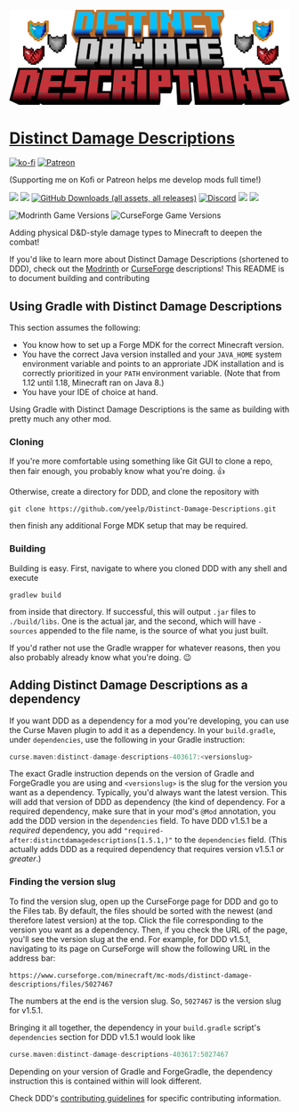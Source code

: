 ![](images/dddtitle2.png)

# [Distinct Damage Descriptions](https://www.curseforge.com/minecraft/mc-mods/distinct-damage-descriptions)
[![ko-fi](https://ko-fi.com/img/githubbutton_sm.svg)](https://ko-fi.com/X8X5G4LPG)
[![Patreon](https://i.imgur.com/JkRflNx.png)](https://www.patreon.com/join/Yeelp)

(Supporting me on Kofi or Patreon helps me develop mods full time!)

[![](https://img.shields.io/modrinth/dt/jU1Kqlqz?style=flat&logo=modrinth&label=Modrinth%20Downloads&color=00af5c)](https://modrinth.com/mod/distinct-damage-descriptions) 
[![](https://img.shields.io/curseforge/dt/403617?style=flat&logo=curseforge&label=CurseForge%20Downloads&color=f16436)](https://www.curseforge.com/minecraft/mc-mods/distinct-damage-descriptions) 
[![GitHub Downloads (all assets, all releases)](https://img.shields.io/github/downloads/yeelp/Distinct-Damage-Descriptions/total?style=flat&logo=github&label=GitHub%20Downloads&color=white)](https://github.com/yeelp/Distinct-Damage-Descriptions/releases) 
[![Discord](https://img.shields.io/discord/750481601107853373?style=flat&logo=discord&logoColor=white&color=5662f6)](https://discord.gg/hwzWdXQ)
![](https://img.shields.io/github/v/release/yeelp/Distinct-Damage-Descriptions?include_prereleases)
[![](https://img.shields.io/github/issues/yeelp/Distinct-Damage-Descriptions)](https://github.com/yeelp/Distinct-Damage-Descriptions/issues) 

![Modrinth Game Versions](https://img.shields.io/modrinth/game-versions/jU1Kqlqz?style=flat&logo=modrinth&label=Available%20For&color=00af5c) ![CurseForge Game Versions](https://img.shields.io/curseforge/game-versions/403617?style=flat&logo=curseforge&label=Available%20For&color=f16436)


Adding physical D&amp;D-style damage types to Minecraft to deepen the combat!

If you'd like to learn more about Distinct Damage Descriptions (shortened to DDD), check out the [Modrinth](https://modrinth.com/mod/distinct-damage-descriptions) or [CurseForge](https://www.curseforge.com/minecraft/mc-mods/distinct-damage-descriptions) descriptions! This README is to document building and contributing

## Using Gradle with Distinct Damage Descriptions
This section assumes the following:
- You know how to set up a Forge MDK for the correct Minecraft version.
- You have the correct Java version installed and your `JAVA_HOME` system environment variable and points to an approriate JDK installation and is correctly prioritized in your `PATH` environment variable. (Note that from 1.12 until 1.18, Minecraft ran on Java 8.)
- You have your IDE of choice at hand.

Using Gradle with Distinct Damage Descriptions is the same as building with pretty much any other mod.

### Cloning
If you're more comfortable using something like Git GUI to clone a repo, then fair enough, you probably know what you're doing. 👍

Otherwise, create a directory for DDD, and clone the repository with
```
git clone https://github.com/yeelp/Distinct-Damage-Descriptions.git
```
then finish any additional Forge MDK setup that may be required.

### Building
Building is easy. First, navigate to where you cloned DDD with any shell and execute
```
gradlew build
```
from inside that directory. If successful, this will output `.jar` files to `./build/libs`. One is the actual jar, and the second, which will have `-sources` appended to the file name, is the source of what you just built.

If you'd rather not use the Gradle wrapper for whatever reasons, then you also probably already know what you're doing. 😉

## Adding Distinct Damage Descriptions as a dependency
If you want DDD as a dependency for a mod you're developing, you can use the Curse Maven plugin to add it as a dependency. In your `build.gradle`, under `dependencies`, use the following in your Gradle instruction:
```gradle
curse.maven:distinct-damage-descriptions-403617:<versionslug>
```
The exact Gradle instruction depends on the version of Gradle and ForgeGradle you are using and `<versionslug>` is the slug for the version you want as a dependency. Typically, you'd always want the latest version. This will add that version of DDD as dependency (the kind of dependency. For a required dependency, make sure that in your mod's `@Mod` annotation, you add the DDD version in the `dependencies` field. To have DDD v1.5.1 be a *required* dependency, you add `"required-after:distinctdamagedescriptions[1.5.1,)"` to the `dependencies` field. (This actually adds DDD as a required dependency that requires version v1.5.1 *or greater*.)

### Finding the version slug
To find the version slug, open up the CurseForge page for DDD and go to the Files tab. By default, the files should be sorted with the newest (and therefore latest version) at the top. Click the file corresponding to the version you want as a dependency. Then, if you check the URL of the page, you'll see the version slug at the end. For example, for DDD v1.5.1, navigating to its page on CurseForge will show the following URL in the address bar:
```
https://www.curseforge.com/minecraft/mc-mods/distinct-damage-descriptions/files/5027467
```
The numbers at the end is the version slug. So, `5027467` is the version slug for v1.5.1.

Bringing it all together, the dependency in your `build.gradle` script's `dependencies` section for DDD v1.5.1 would look like
```gradle
curse.maven:distinct-damage-descriptions-403617:5027467
```
Depending on your version of Gradle and ForgeGradle, the dependency instruction this is contained within will look different.

Check DDD's [contributing guidelines](https://github.com/yeelp/Distinct-Damage-Descriptions/blob/master/CONTRIBUTING.md) for specific contributing information.
